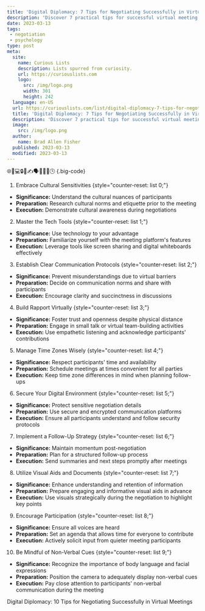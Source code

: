 ```yaml
---
title: 'Digital Diplomacy: 7 Tips for Negotiating Successfully in Virtual Meetings'
description: 'Discover 7 practical tips for successful virtual meeting negotiations in the realm of digital diplomacy. Enhance your skills and satisfy your curious mindset.'
date: 2023-03-13
tags:
 - negotiation
 - psychology
type: post
meta:
  site:
    name: Curious Lists
    description: Lists spurred from curiosity.
    url: https://curiouslists.com
    logo:
      src: /img/logo.png
      width: 301
      height: 242
  language: en-US
  url: https://curiouslists.com/list/digital-diplomacy-7-tips-for-negotiating-successfully-in-virtual-meetings
  title: 'Digital Diplomacy: 7 Tips for Negotiating Successfully in Virtual Meetings'
  description: 'Discover 7 practical tips for successful virtual meeting negotiations in the realm of digital diplomacy. Enhance your skills and satisfy your curious mindset.'
  image:
    src: /img/logo.png
  author:
    name: Brad Allen Fisher
  published: 2023-03-13
  modified: 2023-03-13
---
```



🌐🤝💻🔒📝✍️🗣️👥👩‍💼🕒 {.big-code}

1. Embrace Cultural Sensitivities {style="counter-reset: list 0;"}
  - **Significance:** Understand the cultural nuances of participants
  - **Preparation:** Research cultural norms and etiquette prior to the meeting
  - **Execution:** Demonstrate cultural awareness during negotiations

2. Master the Tech Tools {style="counter-reset: list 1;"}
  - **Significance:** Use technology to your advantage
  - **Preparation:** Familiarize yourself with the meeting platform's features
  - **Execution:** Leverage tools like screen sharing and digital whiteboards effectively

3. Establish Clear Communication Protocols {style="counter-reset: list 2;"}
  - **Significance:** Prevent misunderstandings due to virtual barriers
  - **Preparation:** Decide on communication norms and share with participants
  - **Execution:** Encourage clarity and succinctness in discussions

4. Build Rapport Virtually {style="counter-reset: list 3;"}
  - **Significance:** Foster trust and openness despite physical distance
  - **Preparation:** Engage in small talk or virtual team-building activities
  - **Execution:** Use empathetic listening and acknowledge participants' contributions

5. Manage Time Zones Wisely {style="counter-reset: list 4;"}
  - **Significance:** Respect participants' time and availability
  - **Preparation:** Schedule meetings at times convenient for all parties
  - **Execution:** Keep time zone differences in mind when planning follow-ups

6. Secure Your Digital Environment {style="counter-reset: list 5;"}
  - **Significance:** Protect sensitive negotiation details
  - **Preparation:** Use secure and encrypted communication platforms
  - **Execution:** Ensure all participants understand and follow security protocols

7. Implement a Follow-Up Strategy {style="counter-reset: list 6;"}
  - **Significance:** Maintain momentum post-negotiation
  - **Preparation:** Plan for a structured follow-up process
  - **Execution:** Send summaries and next steps promptly after meetings

8. Utilize Visual Aids and Documents {style="counter-reset: list 7;"}
  - **Significance:** Enhance understanding and retention of information
  - **Preparation:** Prepare engaging and informative visual aids in advance
  - **Execution:** Use visuals strategically during the negotiation to highlight key points

9. Encourage Participation {style="counter-reset: list 8;"}
  - **Significance:** Ensure all voices are heard
  - **Preparation:** Set an agenda that allows time for everyone to contribute
  - **Execution:** Actively solicit input from quieter meeting participants

10. Be Mindful of Non-Verbal Cues {style="counter-reset: list 9;"}
  - **Significance:** Recognize the importance of body language and facial expressions
  - **Preparation:** Position the camera to adequately display non-verbal cues
  - **Execution:** Pay close attention to participants' non-verbal communication during the meeting

Digital Diplomacy: 10 Tips for Negotiating Successfully in Virtual Meetings